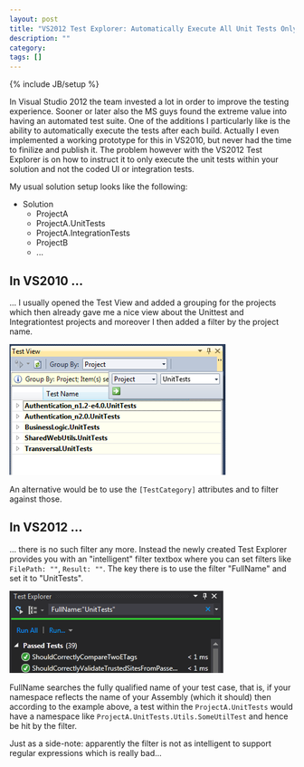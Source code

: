 ```yaml
---
layout: post
title: "VS2012 Test Explorer: Automatically Execute All Unit Tests Only"
description: ""
category: 
tags: []
---
```

{% include JB/setup %}

In Visual Studio 2012 the team invested a lot in order to improve the testing experience. Sooner or later also the MS guys found the extreme value into having an automated test suite. One of the additions I particularly like is the ability to automatically execute the tests after each build. Actually I even implemented a working prototype for this in VS2010, but never had the time to finilize and publish it. The problem however with the VS2012 Test Explorer is on how to instruct it to only execute the unit tests within your solution and not the coded UI or integration tests.

My usual solution setup looks like the following:

- Solution
  - ProjectA
  - ProjectA.UnitTests
  - ProjectA.IntegrationTests
  - ProjectB
  - ...

## In VS2010 ...
... I usually opened the Test View and added a grouping for the projects which then already gave me a nice view about the Unittest and Integrationtest projects and moreover I then added a filter by the project name.

![](/blog/assets/imgs/vs2010_testview.png)

An alternative would be to use the `[TestCategory]` attributes and to filter against those.

## In VS2012 ...
... there is no such filter any more. Instead the newly created Test Explorer provides you with an "intelligent" filter textbox where you can set filters like `FilePath: ""`, `Result: ""`. The key there is to use the filter "FullName" and set it to "UnitTests". 

![](/blog/assets/imgs/vs2012_testview.png)

FullName searches the fully qualified name of your test case, that is, if your namespace reflects the name of your Assembly (which it should) then according to the example above, a test within the `ProjectA.UnitTests` would have a namespace like `ProjectA.UnitTests.Utils.SomeUtilTest` and hence be hit by the filter. 

Just as a side-note: apparently the filter is not as intelligent to support regular expressions which is really bad...

